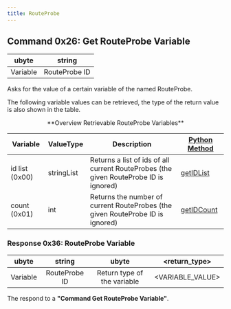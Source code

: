 ```yaml
---
title: RouteProbe
---
```


## Command 0x26: Get RouteProbe Variable

|  ubyte   |  string  |
| :------: | :------: |
| Variable | RouteProbe ID |

Asks for the value of a certain variable of the named RouteProbe.

The following variable values can be retrieved, the type of the return
value is also shown in the table.

<center>
**Overview Retrievable RouteProbe Variables**
</center>

| Variable       | ValueType  | Description               | [Python Method](../TraCI/Interfacing_TraCI_from_Python.md)              |
| -------------- | ---------- | ------------------------- | ----------------------------------------------------------------------- |
| id list (0x00) | stringList | Returns a list of ids of all current RouteProbes (the given RouteProbe ID is ignored) | [getIDList](https://sumo.dlr.de/pydoc/traci._routeprobe.html#RouteProbeDomain-getIDList)   |
| count (0x01)   | int        | Returns the number of current RouteProbes (the given RouteProbe ID is ignored)        | [getIDCount](https://sumo.dlr.de/pydoc/traci._routeprobe.html#RouteProbeDomain-getIDCount) |

### Response 0x36: RouteProbe Variable

|  ubyte   |      string       |            ubyte            |  <return_type\>   |
| :------: | :---------------: | :-------------------------: | :--------------: |
| Variable | RouteProbe ID | Return type of the variable | <VARIABLE_VALUE\> |

The respond to a **"Command Get RouteProbe Variable"**.
